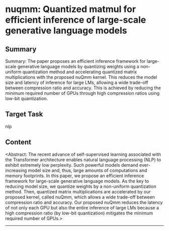 # nuqmm: Quantized matmul for efficient inference of large-scale generative language models

## Summary

Summary: The paper proposes an efficient inference framework for large-scale generative language models by quantizing weights using a non-uniform quantization method and accelerating quantized matrix multiplications with the proposed nuQmm kernel. This reduces the model size and latency of inference for large LMs, allowing a wide trade-off between compression ratio and accuracy. This is achieved by reducing the minimum required number of GPUs through high compression ratios using low-bit quantization.


## Target Task

nlp

## Content

<Abstract: The recent advance of self-supervised learning associated with the Transformer architecture enables natural language processing (NLP) to exhibit extremely low perplexity. Such powerful models demand ever-increasing model size and, thus, large amounts of computations and memory footprints. In this paper, we propose an efficient inference framework for large-scale generative language models. As the key to reducing model size, we quantize weights by a non-uniform quantization method. Then, quantized matrix multiplications are accelerated by our proposed kernel, called nuQmm, which allows a wide trade-off between compression ratio and accuracy. Our proposed nuQmm reduces the latency of not only each GPU but also the entire inference of large LMs because a high compression ratio (by low-bit quantization) mitigates the minimum required number of GPUs.>



---

